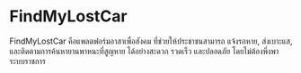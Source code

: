 # FindMyLostCar
 FindMyLostCar คือแพลตฟอร์มอาสาเพื่อสังคม ที่ช่วยให้ประชาชนสามารถ แจ้งรถหาย, ส่งเบาะแส, และติดตามการค้นหายานพาหนะที่สูญหาย ได้อย่างสะดวก รวดเร็ว และปลอดภัย โดยไม่ต้องพึ่งพาระบบราชการ
